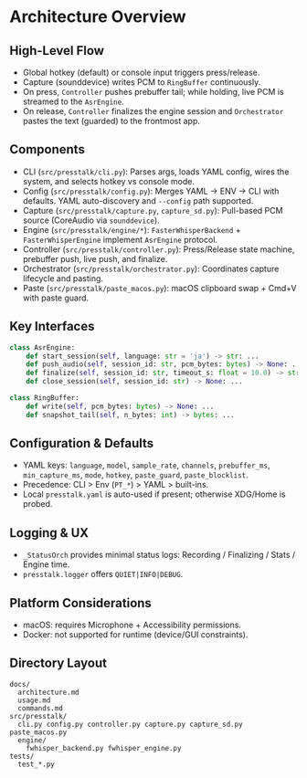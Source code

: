 # Architecture Overview

## High-Level Flow
- Global hotkey (default) or console input triggers press/release.
- Capture (sounddevice) writes PCM to `RingBuffer` continuously.
- On press, `Controller` pushes prebuffer tail; while holding, live PCM is streamed to the `AsrEngine`.
- On release, `Controller` finalizes the engine session and `Orchestrator` pastes the text (guarded) to the frontmost app.

## Components
- CLI (`src/presstalk/cli.py`): Parses args, loads YAML config, wires the system, and selects hotkey vs console mode.
- Config (`src/presstalk/config.py`): Merges YAML → ENV → CLI with defaults. YAML auto-discovery and `--config` path supported.
- Capture (`src/presstalk/capture.py`, `capture_sd.py`): Pull-based PCM source (CoreAudio via `sounddevice`).
- Engine (`src/presstalk/engine/*`): `FasterWhisperBackend` + `FasterWhisperEngine` implement `AsrEngine` protocol.
- Controller (`src/presstalk/controller.py`): Press/Release state machine, prebuffer push, live push, and finalize.
- Orchestrator (`src/presstalk/orchestrator.py`): Coordinates capture lifecycle and pasting.
- Paste (`src/presstalk/paste_macos.py`): macOS clipboard swap + Cmd+V with paste guard.

## Key Interfaces
```python
class AsrEngine:
    def start_session(self, language: str = 'ja') -> str: ...
    def push_audio(self, session_id: str, pcm_bytes: bytes) -> None: ...
    def finalize(self, session_id: str, timeout_s: float = 10.0) -> str: ...
    def close_session(self, session_id: str) -> None: ...

class RingBuffer:
    def write(self, pcm_bytes: bytes) -> None: ...
    def snapshot_tail(self, n_bytes: int) -> bytes: ...
```

## Configuration & Defaults
- YAML keys: `language`, `model`, `sample_rate`, `channels`, `prebuffer_ms`, `min_capture_ms`, `mode`, `hotkey`, `paste_guard`, `paste_blocklist`.
- Precedence: CLI > Env (`PT_*`) > YAML > built-ins.
- Local `presstalk.yaml` is auto-used if present; otherwise XDG/Home is probed.

## Logging & UX
- `_StatusOrch` provides minimal status logs: Recording / Finalizing / Stats / Engine time.
- `presstalk.logger` offers `QUIET|INFO|DEBUG`.

## Platform Considerations
- macOS: requires Microphone + Accessibility permissions.
- Docker: not supported for runtime (device/GUI constraints).

## Directory Layout
```
docs/
  architecture.md
  usage.md
  commands.md
src/presstalk/
  cli.py config.py controller.py capture.py capture_sd.py paste_macos.py
  engine/
    fwhisper_backend.py fwhisper_engine.py
tests/
  test_*.py
```

